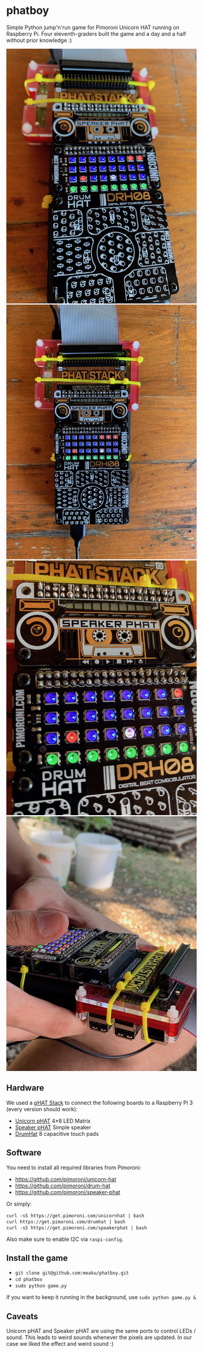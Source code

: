 # phatboy

Simple Python jump'n'run game for Pimoroni Unicorn HAT running on Raspberry Pi. 
Four eleventh-graders built the game and a day and a half without prior knowledge :) 

![1](docs/1.jpeg)
![2](docs/2.jpeg)
![closeup](docs/closeup.jpeg)
![playing](docs/playing.jpeg)

## Hardware 

We used a [pHAT Stack](https://shop.pimoroni.com/products/phat-stack?variant=658973392906) to connect the following boards to a Raspberry Pi 3 (every version should work): 

- [Unicorn pHAT](https://shop.pimoroni.com/products/unicorn-phat) 4*8 LED Matrix
- [Speaker pHAT](https://shop.pimoroni.com/products/speaker-phat) Simple speaker 
- [DrumHat](https://shop.pimoroni.com/products/drum-hat) 8 capacitive touch pads 

## Software

You need to install all required libraries from Pimoroni:

- https://github.com/pimoroni/unicorn-hat 
- https://github.com/pimoroni/drum-hat
- https://github.com/pimoroni/speaker-phat

Or simply: 

```
curl -sS https://get.pimoroni.com/unicornhat | bash
curl https://get.pimoroni.com/drumhat | bash
curl -sS https://get.pimoroni.com/speakerphat | bash
```

Also make sure to enable I2C via `raspi-config`. 

## Install the game

- `git clone git@github.com:meaku/phatboy.git`
- `cd phatbox`
- `sudo python game.py` 

If you want to keep it running in the background, use `sudo python game.py &`

## Caveats 

Unicorn pHAT and Speaker pHAT are using the same ports to control LEDs / sound. 
This leads to weird sounds whenever the pixels are updated. In our case we liked the effect and weird sound :) 

